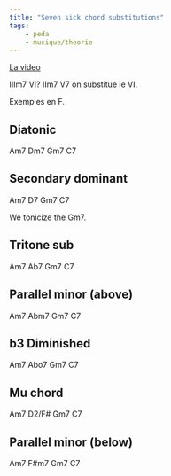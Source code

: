 ```yaml
---
title: "Seven sick chord substitutions"
tags:
    - peda
    - musique/theorie
---
```


[La video](https://www.youtube.com/watch?v=hWCX9-DnMG0)

IIIm7 VI? IIm7 V7 on substitue le VI.

Exemples en F.

## Diatonic

Am7 Dm7 Gm7 C7

## Secondary dominant

Am7 D7 Gm7 C7

We tonicize the Gm7.

## Tritone sub

Am7 Ab7 Gm7 C7

## Parallel minor (above)

Am7 Abm7 Gm7 C7

## b3 Diminished

Am7 Abo7 Gm7 C7

## Mu chord

Am7 D2/F# Gm7 C7

## Parallel minor (below)

Am7 F#m7 Gm7 C7
